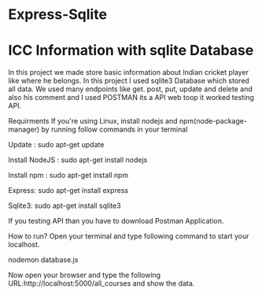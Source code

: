 # Express-Sqlite

# ICC Information with sqlite Database
In this project we made store basic information about Indian cricket player like where he belongs.
In this project I used sqlite3 Database which stored all data. We used many endpoints like get. post, put, update and delete and also his comment and I used POSTMAN its a API web toop it worked testing API.

Requirments If you're using Linux, install nodejs and npm(node-package-manager) by running follow commands in your terminal

Update : sudo apt-get update 

Install NodeJS : sudo apt-get install nodejs 

Install npm : sudo apt-get install npm 

Express: sudo apt-get install express 

Sqlite3: sudo apt-get install sqlite3


If you testing API than you have to download Postman Application.

How to run? Open your terminal and type following command to start your localhost.

nodemon database.js

Now open your browser and type the following URL:http://localhost:5000/all_courses and show the data.
